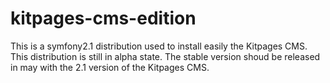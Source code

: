 kitpages-cms-edition
====================

This is a symfony2.1 distribution used to install easily the Kitpages CMS. This distribution is still in alpha state. The stable version shoud be released in may with the 2.1 version of the Kitpages CMS. 